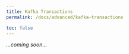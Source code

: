```yaml
---
title: Kafka Transactions
permalink: /docs/advanced/kafka-transactions

toc: false
---
```


_...coming soon..._